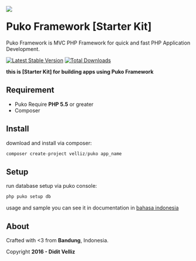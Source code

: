 <img align="left" src="https://github.com/Velliz/pukodocs/blob/gh-pages/icon/material/puko-material-50.png">

# Puko Framework [Starter Kit]

Puko Framework is MVC PHP Framework for quick and fast PHP Application Development.

[![Latest Stable Version](https://poser.pugx.org/velliz/puko/v/stable)](https://packagist.org/packages/velliz/puko)
[![Total Downloads](https://poser.pugx.org/velliz/puko/downloads)](https://packagist.org/packages/velliz/puko)

**this is [Starter Kit] for building apps using Puko Framework**

## Requirement

* Puko Require **PHP 5.5** or greater
* Composer

## Install

download and install via composer:
```php
composer create-project velliz/puko app_name
```

## Setup

run database setup via puko console:
```php
php puko setup db
```

usage and sample you can see it in documentation in [bahasa indonesia](https://velliz.github.io/pukodocs)

## About

Crafted with <3 from **Bandung**, Indonesia.

Copyright **2016 - Didit Velliz**
